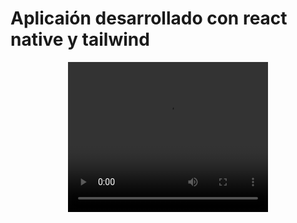 # Aplicaión desarrollado con react native y tailwind 

<div style="display: flex; flex-wrap: wrap; justify-content: center; gap:10px">
<video width="320" height="240" controls loop>
  <source src="./README_IMG/presentacion.mp4" type="video/mp4">
</video>

</div>
